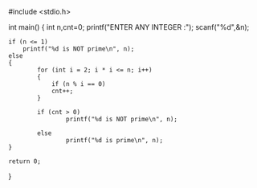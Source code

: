 #include <stdio.h>

int main() 
{
    int n,cnt=0;
    printf("ENTER ANY INTEGER :");
    scanf("%d",&n);
    
    if (n <= 1)
        printf("%d is NOT prime\n", n);
    else 
    {
            for (int i = 2; i * i <= n; i++) 
            {
                if (n % i == 0)
                cnt++;
            }

            if (cnt > 0)
                    printf("%d is NOT prime\n", n);

            else
                    printf("%d is prime\n", n);
    }

    return 0;
}
